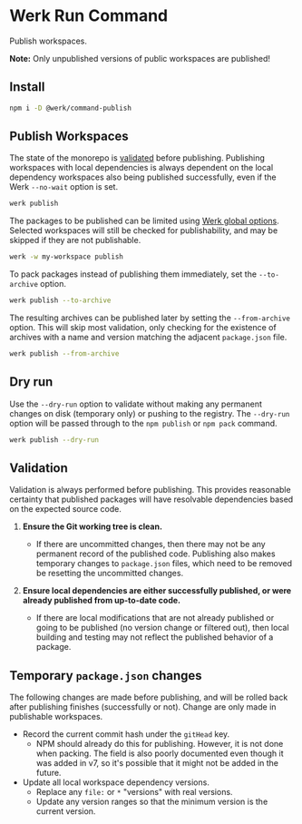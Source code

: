 # Werk Run Command

Publish workspaces.

**Note:** Only unpublished versions of public workspaces are published!

## Install

```sh
npm i -D @werk/command-publish
```

## Publish Workspaces

The state of the monorepo is [validated](#validation) before publishing. Publishing workspaces with local dependencies is always dependent on the local dependency workspaces also being published successfully, even if the Werk `--no-wait` option is set.

```sh
werk publish
```

The packages to be published can be limited using [Werk global options](https://www.npmjs.com/package/@werk/cli#command-line-options). Selected workspaces will still be checked for publishability, and may be skipped if they are not publishable.

```sh
werk -w my-workspace publish
```

To pack packages instead of publishing them immediately, set the `--to-archive` option.

```sh
werk publish --to-archive
```

The resulting archives can be published later by setting the `--from-archive` option. This will skip most validation, only checking for the existence of archives with a name and version matching the adjacent `package.json` file.

```sh
werk publish --from-archive
```

## Dry run

Use the `--dry-run` option to validate without making any permanent changes on disk (temporary only) or pushing to the registry. The `--dry-run` option will be passed through to the `npm publish` or `npm pack` command.

```sh
werk publish --dry-run
```

## Validation

Validation is always performed before publishing. This provides reasonable certainty that published packages will have resolvable dependencies based on the expected source code.

1. **Ensure the Git working tree is clean.**

   - If there are uncommitted changes, then there may not be any permanent record of the published code. Publishing also makes temporary changes to `package.json` files, which need to be removed be resetting the uncommitted changes.

2. **Ensure local dependencies are either successfully published, or were already published from up-to-date code.**

   - If there are local modifications that are not already published or going to be published (no version change or filtered out), then local building and testing may not reflect the published behavior of a package.

## Temporary `package.json` changes

The following changes are made before publishing, and will be rolled back after publishing finishes (successfully or not). Change are only made in publishable workspaces.

- Record the current commit hash under the `gitHead` key.
  - NPM should already do this for publishing. However, it is not done when packing. The field is also poorly documented even though it was added in v7, so it's possible that it might not be added in the future.
- Update all local workspace dependency versions.
  - Replace any `file:` or `*` "versions" with real versions.
  - Update any version ranges so that the minimum version is the current version.
